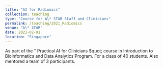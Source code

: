```yaml
---
title: "AI for Radiomics"
collection: teaching
type: "Course for A\* STAR Staff and Clinicians"
permalink: /teaching/2021_Radiomics
venue: "A\* STAR"
date: 2021-02-01
location: "Singapore"
---
```


As part of the &quot; Practical AI for Clinicians $quot; course in Introduction to Bioinformatics and Data Analytics Program. For a class of 40 students. Also mentored a team of 3 participants. 